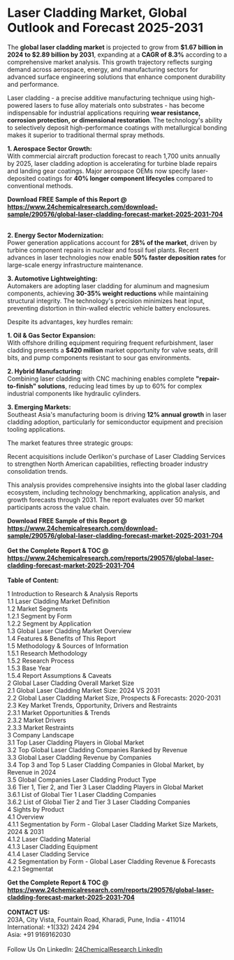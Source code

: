 <h1>Laser Cladding Market, Global Outlook and Forecast 2025-2031</h1><p>The <strong>global laser cladding market</strong> is projected to grow from <strong>$1.67 billion in 2024 to $2.89 billion by 2031</strong>, expanding at a <strong>CAGR of 8.3%</strong> according to a comprehensive market analysis. This growth trajectory reflects surging demand across aerospace, energy, and manufacturing sectors for advanced surface engineering solutions that enhance component durability and performance.</p><p>Laser cladding - a precise additive manufacturing technique using high-powered lasers to fuse alloy materials onto substrates - has become indispensable for industrial applications requiring <strong>wear resistance, corrosion protection, or dimensional restoration</strong>. The technology's ability to selectively deposit high-performance coatings with metallurgical bonding makes it superior to traditional thermal spray methods.</p><p><strong>1. Aerospace Sector Growth:</strong><br>
With commercial aircraft production forecast to reach 1,700 units annually by 2025, laser cladding adoption is accelerating for turbine blade repairs and landing gear coatings. Major aerospace OEMs now specify laser-deposited coatings for <strong>40% longer component lifecycles</strong> compared to conventional methods.</p><div><b>Download FREE Sample of this Report @ 
            <a href="https://www.24chemicalresearch.com/download-sample/290576/global-laser-cladding-forecast-market-2025-2031-704">
            https://www.24chemicalresearch.com/download-sample/290576/global-laser-cladding-forecast-market-2025-2031-704</a></b></div><br><p><strong>2. Energy Sector Modernization:</strong><br>
Power generation applications account for <strong>28% of the market</strong>, driven by turbine component repairs in nuclear and fossil fuel plants. Recent advances in laser technologies now enable <strong>50% faster deposition rates</strong> for large-scale energy infrastructure maintenance.</p><p><strong>3. Automotive Lightweighting:</strong><br>
Automakers are adopting laser cladding for aluminum and magnesium components, achieving <strong>30-35% weight reductions</strong> while maintaining structural integrity. The technology's precision minimizes heat input, preventing distortion in thin-walled electric vehicle battery enclosures.</p><p>Despite its advantages, key hurdles remain:</p><p><strong>1. Oil &amp; Gas Sector Expansion:</strong><br>
With offshore drilling equipment requiring frequent refurbishment, laser cladding presents a <strong>$420 million</strong> market opportunity for valve seats, drill bits, and pump components resistant to sour gas environments.</p><p><strong>2. Hybrid Manufacturing:</strong><br>
Combining laser cladding with CNC machining enables complete <strong>"repair-to-finish" solutions</strong>, reducing lead times by up to 60% for complex industrial components like hydraulic cylinders.</p><p><strong>3. Emerging Markets:</strong><br>
Southeast Asia's manufacturing boom is driving <strong>12% annual growth</strong> in laser cladding adoption, particularly for semiconductor equipment and precision tooling applications.</p><p>The market features three strategic groups:</p><p>Recent acquisitions include Oerlikon's purchase of Laser Cladding Services to strengthen North American capabilities, reflecting broader industry consolidation trends.</p><p>This analysis provides comprehensive insights into the global laser cladding ecosystem, including technology benchmarking, application analysis, and growth forecasts through 2031. The report evaluates over 50 market participants across the value chain.</p><div><b>Download FREE Sample of this Report @ 
            <a href="https://www.24chemicalresearch.com/download-sample/290576/global-laser-cladding-forecast-market-2025-2031-704">
            https://www.24chemicalresearch.com/download-sample/290576/global-laser-cladding-forecast-market-2025-2031-704</a></b></div><br><div><b>Get the Complete Report & TOC @ 
            <a href="https://www.24chemicalresearch.com/reports/290576/global-laser-cladding-forecast-market-2025-2031-704">
            https://www.24chemicalresearch.com/reports/290576/global-laser-cladding-forecast-market-2025-2031-704</a></b></div><br>
            <b>Table of Content:</b><p>1 Introduction to Research & Analysis Reports<br />
 1.1 Laser Cladding Market Definition<br />
 1.2 Market Segments<br />
 1.2.1 Segment by Form<br />
 1.2.2 Segment by Application<br />
 1.3 Global Laser Cladding Market Overview<br />
 1.4 Features & Benefits of This Report<br />
 1.5 Methodology & Sources of Information<br />
 1.5.1 Research Methodology<br />
 1.5.2 Research Process<br />
 1.5.3 Base Year<br />
 1.5.4 Report Assumptions & Caveats<br />
2 Global Laser Cladding Overall Market Size<br />
 2.1 Global Laser Cladding Market Size: 2024 VS 2031<br />
 2.2 Global Laser Cladding Market Size, Prospects & Forecasts: 2020-2031<br />
 2.3 Key Market Trends, Opportunity, Drivers and Restraints<br />
 2.3.1 Market Opportunities & Trends<br />
 2.3.2 Market Drivers<br />
 2.3.3 Market Restraints<br />
3 Company Landscape<br />
 3.1 Top Laser Cladding Players in Global Market<br />
 3.2 Top Global Laser Cladding Companies Ranked by Revenue<br />
 3.3 Global Laser Cladding Revenue by Companies<br />
 3.4 Top 3 and Top 5 Laser Cladding Companies in Global Market, by Revenue in 2024<br />
 3.5 Global Companies Laser Cladding Product Type<br />
 3.6 Tier 1, Tier 2, and Tier 3 Laser Cladding Players in Global Market<br />
 3.6.1 List of Global Tier 1 Laser Cladding Companies<br />
 3.6.2 List of Global Tier 2 and Tier 3 Laser Cladding Companies<br />
4 Sights by Product<br />
 4.1 Overview<br />
 4.1.1 Segmentation by Form - Global Laser Cladding Market Size Markets, 2024 & 2031<br />
 4.1.2 Laser Cladding Material<br />
 4.1.3 Laser Cladding Equipment<br />
 4.1.4 Laser Cladding Service<br />
 4.2 Segmentation by Form - Global Laser Cladding Revenue & Forecasts<br />
 4.2.1 Segmentat</p><div><b>Get the Complete Report & TOC @ 
            <a href="https://www.24chemicalresearch.com/reports/290576/global-laser-cladding-forecast-market-2025-2031-704">
            https://www.24chemicalresearch.com/reports/290576/global-laser-cladding-forecast-market-2025-2031-704</a></b></div><br><b>CONTACT US:</b><br>
            203A, City Vista, Fountain Road, Kharadi, Pune, India - 411014<br>
            International: +1(332) 2424 294<br>
            Asia: +91 9169162030 <br><br>
            Follow Us On LinkedIn: <a href="https://www.linkedin.com/company/24chemicalresearch/">24ChemicalResearch LinkedIn</a>